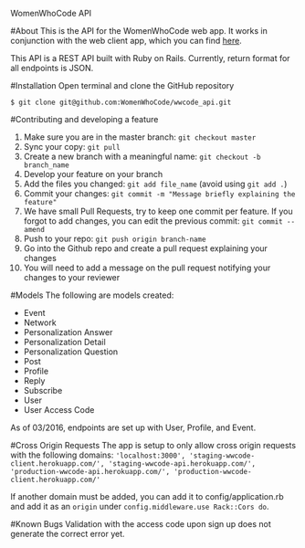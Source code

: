 WomenWhoCode API

#About
This is the API for the WomenWhoCode web app. It works in conjunction with the web client app, which you can find [here](https://github.com/WomenWhoCode/wwcode-webclient-app).

This API is a REST API built with Ruby on Rails. Currently, return format for all endpoints is JSON.

#Installation
Open terminal and clone the GitHub repository 

`$ git clone git@github.com:WomenWhoCode/wwcode_api.git`

#Contributing and developing a feature
1. Make sure you are in the master branch: `git checkout master`
2. Sync your copy: `git pull`
3. Create a new branch with a meaningful name: `git checkout -b branch_name`
4. Develop your feature on your branch
5. Add the files you changed: `git add file_name` (avoid using `git add .`)
6. Commit your changes: `git commit -m "Message briefly explaining the feature"`
7. We have small Pull Requests, try to keep one commit per feature. If you forgot to add changes, you can edit the previous commit: `git commit --amend`
8. Push to your repo: `git push origin branch-name`
9. Go into the Github repo and create a pull request explaining your changes
10. You will need to add a message on the pull request notifying your changes to your reviewer

#Models
The following are models created:
* Event
* Network
* Personalization Answer
* Personalization Detail
* Personalization Question
* Post
* Profile
* Reply
* Subscribe
* User
* User Access Code

As of 03/2016, endpoints are set up with User, Profile, and Event.

#Cross Origin Requests
The app is setup to only allow cross origin requests with the following domains:
` 'localhost:3000', 'staging-wwcode-client.herokuapp.com/', 'staging-wwcode-api.herokuapp.com/', 'production-wwcode-api.herokuapp.com/', 'production-wwcode-client.herokuapp.com/' `

If another domain must be added, you can add it to config/application.rb and add it as an `origin` under `config.middleware.use Rack::Cors do`.

#Known Bugs
Validation with the access code upon sign up does not generate the correct error yet.
